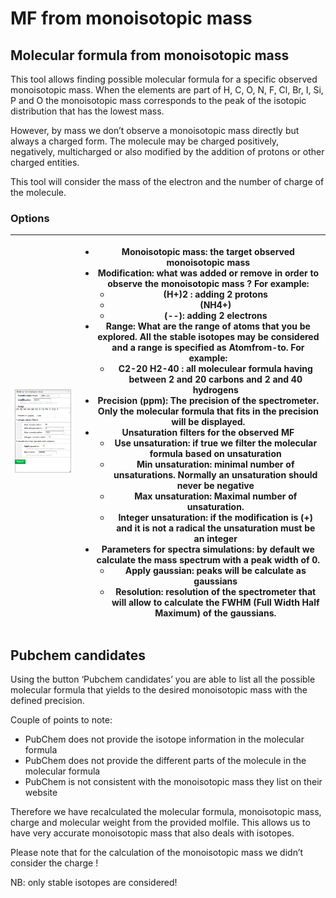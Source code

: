# MF from monoisotopic mass

## Molecular formula from monoisotopic mass

This tool allows finding possible molecular formula for a specific observed monoisotopic mass. When the elements are part of H, C, O, N, F, Cl, Br, I, Si, P and O the monoisotopic mass corresponds to the peak of the isotopic distribution that has the lowest mass.

However, by mass we don’t observe a monoisotopic mass directly but always a charged form. The molecule may be charged positively, negatively, multicharged or also modified by the addition of protons or other charged entities.

This tool will consider the mass of the electron and the number of charge of the molecule.

### Options

<table>
  <thead>
    <tr>
      <th style={{textAlign:'left'}}>
        <img src="images/preferences.png"/>
      </th>
      <th style={{textAlign:'left'}}>
        <ul>
          <li>Monoisotopic mass: the target observed monoisotopic mass</li>
          <li>Modification: what was added or remove in order to observe the monoisotopic
            mass ? For example:
            <ul>
              <li>(H+)2 : adding 2 protons</li>
              <li>(NH4+)</li>
              <li>(--): adding 2 electrons</li>
            </ul>
          </li>
          <li>Range: What are the range of atoms that you be explored. All the stable
            isotopes may be considered and a range is specified as Atomfrom-to. For
            example:
            <ul>
              <li>C2-20 H2-40 : all moleculear formula having between 2 and 20 carbons and
                2 and 40 hydrogens</li>
            </ul>
          </li>
          <li>Precision (ppm): The precision of the spectrometer. Only the molecular
            formula that fits in the precision will be displayed.</li>
          <li>Unsaturation filters for the observed MF
            <ul>
              <li>Use unsaturation: if true we filter the molecular formula based on unsaturation</li>
              <li>Min unsaturation: minimal number of unsaturations. Normally an unsaturation
                should never be negative</li>
              <li>Max unsaturation: Maximal number of unsaturation.</li>
              <li>Integer unsaturation: if the modification is (+) and it is not a radical
                the unsaturation must be an integer</li>
            </ul>
          </li>
          <li>Parameters for spectra simulations: by default we calculate the mass spectrum
            with a peak width of 0.
            <ul>
              <li>Apply gaussian: peaks will be calculate as gaussians</li>
              <li>Resolution: resolution of the spectrometer that will allow to calculate
                the FWHM (Full Width Half Maximum) of the gaussians.</li>
            </ul>
          </li>
        </ul>
      </th>
    </tr>
  </thead>
  <tbody></tbody>
</table>

## Pubchem candidates

Using the button ‘Pubchem candidates’ you are able to list all the possible molecular formula that yields to the desired monoisotopic mass with the defined precision.

Couple of points to note:

- PubChem does not provide the isotope information in the molecular formula
- PubChem does not provide the different parts of the molecule in the molecular formula
- PubChem is not consistent with the monoisotopic mass they list on their website

Therefore we have recalculated the molecular formula, monoisotopic mass, charge and molecular weight from the provided molfile. This allows us to have very accurate monoisotopic mass that also deals with isotopes.

Please note that for the calculation of the monoisotopic mass we didn’t consider the charge !

NB: only stable isotopes are considered!
